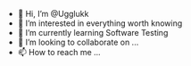 - 👋 Hi, I’m @Ugglukk
- 👀 I’m interested in everything worth knowing
- 🌱 I’m currently learning Software Testing
- 💞️ I’m looking to collaborate on ...
- 📫 How to reach me ...

<!---
Ugglukk/Ugglukk is a ✨ special ✨ repository because its `README.md` (this file) appears on your GitHub profile.
You can click the Preview link to take a look at your changes.
--->
